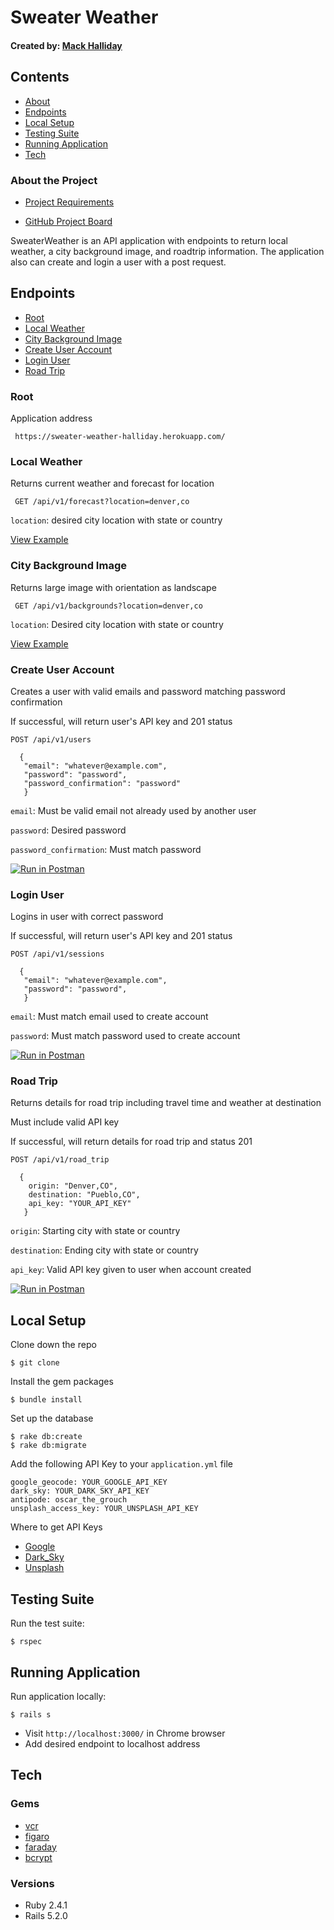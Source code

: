 

# Sweater Weather
#### Created by: [Mack Halliday](https://github.com/MackHalliday)

## Contents 
 * [About](https://github.com/MackHalliday/sweater_weather/blob/master/README.md#about-the-project)
 * [Endpoints](https://github.com/MackHalliday/sweater_weather/blob/master/README.md#endpoints)
 * [Local Setup](https://github.com/MackHalliday/sweater_weather/blob/master/README.md#local_setup)
 * [Testing Suite](https://github.com/MackHalliday/sweater_weather/blob/master/README.md#testing-suite)
 * [Running Application](https://github.com/MackHalliday/sweater_weather/blob/master/README.md#running-application)
 * [Tech](https://github.com/MackHalliday/sweater_weather/blob/master/README.md#tech)

### About the Project

* [Project Requirements](https://backend.turing.io/module3/projects/sweater_weather)

* [GitHub Project Board](https://github.com/MackHalliday/sweater_weather/projects/1)

 SweaterWeather is an API application with endpoints to return local weather, a city background image, and roadtrip information. The application also can create and login a user with a post request.

## Endpoints

 * [Root](https://github.com/MackHalliday/sweater_weather/blob/master/README.md#root)
 * [Local Weather](https://github.com/MackHalliday/sweater_weather/blob/master/README.md#local-weather)
 * [City Background Image](https://github.com/MackHalliday/sweater_weather/blob/master/README.md#city-background-image)
 * [Create User Account](https://github.com/MackHalliday/sweater_weather/blob/master/README.md#create-user-account)
 * [Login User](https://github.com/MackHalliday/sweater_weather/blob/master/README.md#login-user)
 * [Road Trip](https://github.com/MackHalliday/sweater_weather/blob/master/README.md#road-trip)

### Root 
Application address

``` https://sweater-weather-halliday.herokuapp.com/```

### Local Weather
Returns current weather and forecast for location

``` GET /api/v1/forecast?location=denver,co```

```location```: desired city location with state or country

[View Example](https://sweater-weather-halliday.herokuapp.com/api/v1/forecast?location=denver,co)
### City Background Image

  Returns large image with orientation as landscape

  ``` GET /api/v1/backgrounds?location=denver,co```

  ```location```: Desired city location with state or country

  [View Example](https://sweater-weather-halliday.herokuapp.com/api/v1/backgrounds?location=denver,co)

### Create User Account

  Creates a user with valid emails and password matching password confirmation
  
  If successful, will return user's API key and 201 status

  ```POST /api/v1/users```
  
  ``` body 
    {
     "email": "whatever@example.com",
     "password": "password",
     "password_confirmation": "password"
     }
  ```
  
  ```email```: Must be valid email not already used by another user
  
  ```password```: Desired password
  
  ```password_confirmation```: Must match password
  
[![Run in Postman](https://run.pstmn.io/button.svg)](https://app.getpostman.com/run-collection/0391478d4797e0605eef)

### Login User

  Logins in user with correct password
  
  If successful, will return user's API key and 201 status
  

  ```POST /api/v1/sessions ```
  
  ``` body 
    {
     "email": "whatever@example.com",
     "password": "password",
     }
  ```
  
  ```email```: Must match email used to create account
  
  ```password```: Must match password used to create account
  
  [![Run in Postman](https://run.pstmn.io/button.svg)](https://app.getpostman.com/run-collection/02164a249f505f30e528)
  
### Road Trip

  Returns details for road trip including travel time and weather at destination
   
  Must include valid API key
  
  If successful, will return details for road trip and status 201


  ``` POST /api/v1/road_trip ```
  
  ``` body 
    {
      origin: "Denver,CO",
      destination: "Pueblo,CO",
      api_key: "YOUR_API_KEY"
     }
  ```
  
  ```origin```: Starting city with state or country
  
  ```destination```: Ending city with state or country 
  
  ```api_key```: Valid API key given to user when account created
  
  [![Run in Postman](https://run.pstmn.io/button.svg)](https://app.getpostman.com/run-collection/25c04179c6f5520f5215)

## Local Setup

Clone down the repo
```
$ git clone
```

Install the gem packages
```
$ bundle install
```

Set up the database
```
$ rake db:create
$ rake db:migrate

```

Add the following API Key to your `application.yml` file

``` 
google_geocode: YOUR_GOOGLE_API_KEY
dark_sky: YOUR_DARK_SKY_API_KEY
antipode: oscar_the_grouch
unsplash_access_key: YOUR_UNSPLASH_API_KEY
```
  Where to get API Keys
   * [Google](https://developers.google.com/maps/documentation/javascript/get-api-key)
   * [Dark_Sky](https://darksky.net/dev)
   * [Unsplash](https://unsplash.com/developers)

## Testing Suite
Run the test suite:
```
$ rspec
```

## Running Application
Run application locally:
```
$ rails s
```
- Visit `http://localhost:3000/` in Chrome browser 
- Add desired endpoint to localhost address

## Tech

### Gems
* [vcr](https://github.com/vcr/vcr)
* [figaro](https://github.com/laserlemon/figaro)
* [faraday](https://github.com/lostisland/faraday)
* [bcrypt](https://rubygems.org/gems/bcrypt/versions/3.1.12)

### Versions
* Ruby 2.4.1
* Rails 5.2.0

